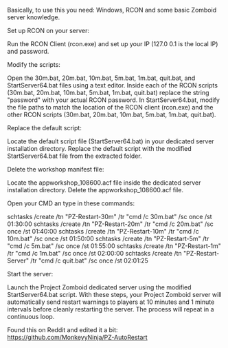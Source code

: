 Basically, to use this you need: Windows, RCON and some basic Zomboid server knowledge.

Set up RCON on your server:

Run the RCON Client (rcon.exe) and set up your IP (127.0 0.1 is the local IP) and password.

Modify the scripts:

Open the 30m.bat, 20m.bat, 10m.bat, 5m.bat, 1m.bat, quit.bat, and StartServer64.bat files using a text editor.
Inside each of the RCON scripts (30m.bat, 20m.bat, 10m.bat, 5m.bat, 1m.bat, quit.bat) replace the string "password" with your actual RCON password.
In StartServer64.bat, modify the file paths to match the location of the RCON client (rcon.exe) and the other RCON scripts (30m.bat, 20m.bat, 10m.bat, 5m.bat, 1m.bat, quit.bat).

Replace the default script:

Locate the default script file (StartServer64.bat) in your dedicated server installation directory.
Replace the default script with the modified StartServer64.bat file from the extracted folder.

Delete the workshop manifest file:

Locate the appworkshop_108600.acf file inside the dedicated server installation directory.
Delete the appworkshop_108600.acf file.

Open your CMD an type in these commands:

schtasks /create /tn "PZ-Restart-30m" /tr "cmd /c 30m.bat" /sc once /st 01:30:00
schtasks /create /tn "PZ-Restart-20m" /tr "cmd /c 20m.bat" /sc once /st 01:40:00
schtasks /create /tn "PZ-Restart-10m" /tr "cmd /c 10m.bat" /sc once /st 01:50:00
schtasks /create /tn "PZ-Restart-5m" /tr "cmd /c 5m.bat" /sc once /st 01:55:00
schtasks /create /tn "PZ-Restart-1m" /tr "cmd /c 1m.bat" /sc once /st 02:00:00
schtasks /create /tn "PZ-Restart-Server" /tr "cmd /c quit.bat" /sc once /st 02:01:25

Start the server:

Launch the Project Zomboid dedicated server using the modified StartServer64.bat script.
With these steps, your Project Zomboid server will automatically send restart warnings to players at 10 minutes and 1 minute intervals before cleanly restarting the server. The process will repeat in a continuous loop.

Found this on Reddit and edited it a bit: https://github.com/MonkeyyNinja/PZ-AutoRestart
